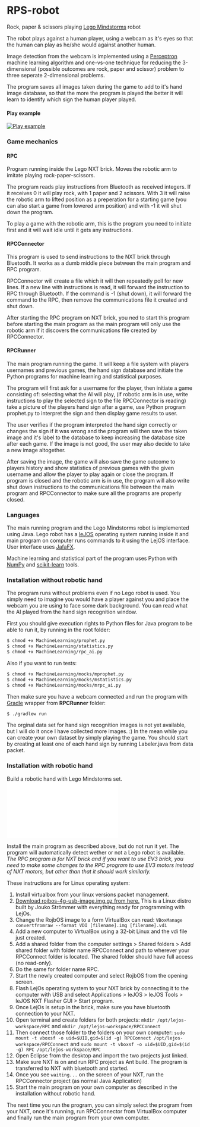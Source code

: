 # RPS-robot
Rock, paper &amp; scissors playing [Lego Mindstorms](https://mindstorms.lego.com) robot

The robot plays against a human player, using a webcam as it's eyes so that the human can play as he/she would against another human.

Image detection from the webcam is implemented using a [Perceptron](https://en.wikipedia.org/wiki/Perceptron) machine learning algorithm and one-vs-one technique for reducing the 3-dimensional (possible outcomes are rock, paper and scissor) problem to three seperate 2-dimensional problems.

The program saves all images taken during the game to add to it's hand image database, so that the more the program is played the better it will learn to identify which sign the human player played.

#### Play example

[![Play example](http://img.youtube.com/vi/TqbpJkDx-Y8/0.jpg)](http://www.youtube.com/watch?v=TqbpJkDx-Y8)

### Game mechanics

#### RPC

Program running inside the Lego NXT brick. Moves the robotic arm to imitate playing rock-paper-scissors.

The program reads play instructions from Bluetooth as received integers. If it receives 0 it will play rock, with 1 paper and 2 scissors. With 3 it will raise the robotic arm to lifted position as a preperation for a starting game (you can also start a game from lowered arm position) and with -1 it will shut down the program.

To play a game with the robotic arm, this is the program you need to initiate first and it will wait idle until it gets any instructions.

#### RPCConnector

This program is used to send instructions to the NXT brick through Bluetooth. It works as a dumb middle piece between the main program and RPC program.

RPCConnector will create a file which it will then repeatedly poll for new lines. If a new line with instructions is read, it will forward the instruction to RPC through Bluetooth. If the command is -1 (shut down), it will forward the command to the RPC, then remove the communications file it created and shut down.

After starting the RPC program on NXT brick, you ned to start this program before starting the main program as the main program will only use the robotic arm if it discovers the communications file created by RPCConnector.

#### RPCRunner

The main program running the game. It will keep a file system with players usernames and previous games, the hand sign database and initiate the Python programs for machine learning and statistical purposes.

The program will first ask for a username for the player, then initiate a game consisting of: selecting what the AI will play, (if robotic arm is in use, write instructions to play the selected sign to the file RPCConnector is reading) take a picture of the players hand sign after a game, use Python program prophet.py to interpret the sign and then display game results to user.

The user verifies if the program interpreted the hand sign correctly or changes the sign if it was wrong and the program will then save the taken image and it's label to the database to keep increasing the database size after each game. If the image is not good, the user may also decide to take a new image altogether.

After saving the image, the game will also save the game outcome to players history and show statistics of previous games with the given username and allow the player to play again or close the program. If program is closed and the robotic arm is in use, the program will also write shut down instructions to the communications file between the main program and RPCConnector to make sure all the programs are properly closed.

### Languages

The main running program and the Lego Mindstorms robot is implemented using Java. Lego robot has a [leJOS](http://www.lejos.org/) operating system running inside it and main program on computer runs commands to it using the LejOS interface. User interface uses [JafaFX](http://docs.oracle.com/javase/8/javase-clienttechnologies.htm).

Machine learning and statistical part of the program uses Python with [NumPy](http://www.numpy.org/) and [scikit-learn](http://scikit-learn.org/) tools.

### Installation without robotic hand

The program runs without problems even if no Lego robot is used. You simply need to imagine you would have a player against you and place the webcam you are using to face some dark background. You can read what the AI played from the hand sign recognition window.

First you should give execution rights to Python files for Java program to be able to run it, by running in the root folder:

```markdown
$ chmod +x MachineLearning/prophet.py
$ chmod +x MachineLearning/statistics.py
$ chmod +x MachineLearning/rpc_ai.py
```

Also if you want to run tests:

```markdown
$ chmod +x MachineLearning/mocks/mprophet.py
$ chmod +x MachineLearning/mocks/mstatistics.py
$ chmod +x MachineLearning/mocks/mrpc_ai.py
```

Then make sure you have a webcam connected and run the program with [Gradle](http://gradle.org/) wrapper from **RPCRunner** folder:

```markdown
$ ./gradlew run
```

The orginal data set for hand sign recognition images is not yet available, but I will do it once I have collected more images. :) In the mean while you can create your own dataset by simply playing the game. You should start by creating at least one of each hand sign by running Labeler.java from data packet.

### Installation with robotic hand

Build a robotic hand with Lego Mindstorms set. ![For example like this.](/robot-building.md)

Install the main program as described above, but do not run it yet. The program will automatically detect wether or not a Lego robot is available. *The RPC program is for NXT brick and if you want to use EV3 brick, you need to make some changes to the RPC program to use EV3 motors instead of NXT motors, but other than that it should work similarly.*

These instructions are for Linux operating system:

1. Install virtualbox from your linux versions packet management.
2. [Download rojbos-4g-usb-image.img.gz from here.](http://www.cs.helsinki.fi/u/strommer/rojbos/) This is a Linux distro built by Jouko Strömmer with everything ready for programming with LejOs.
3. Change the RojbOS image to a form VirtualBox can read: `VBoxManage convertfromraw --format VDI [filename].img [filename].vdi`
4. Add a new computer to VirtualBox using a 32-bit Linux and the vdi file just created.
5. Add a shared folder from the computer settings > Shared folders > Add shared folder with folder name RPCConnect and path to wherever your RPCConnect folder is located. The shared folder should have full access (no read-only).
5. Do the same for folder name RPC.
6. Start the newly created computer and select RojbOS from the opening screen.
7. Flash LejOs operating system to your NXT brick by connecting it to the computer with USB and select Applications > leJOS > leJOS Tools > leJOS NXT Flasher GUI > Start program.
8. Once LejOs is setup in the brick, make sure you have bluetooth connection to your NXT.
9. Open terminal and create folders for both projects: `mkdir /opt/lejos-workspace/RPC` and `mkdir /opt/lejos-workspace/RPCConnect`
10. Then connect those folder to the folders on your own computer: `sudo mount -t vboxsf -o uid=$UID,gid=$(id -g) RPCConnect /opt/lejos-workspace/RPCConnect` and `sudo mount -t vboxsf -o uid=$UID,gid=$(id -g) RPC /opt/lejos-workspace/RPC`
11. Open Eclipse from the desktop and import the two projects just linked.
12. Make sure NXT is on and run RPC project as Ant build. The program is transferred to NXT with bluetooth and started.
13. Once you see `waiting...` on the screen of your NXT, run the RPCConnector project (as normal Java Application)
14. Start the main program on your own computer as described in the installation without robotic hand.

The next time you run the program, you can simply select the program from your NXT, once it's running, run RPCConnector from VirtualBox computer and finally run the main program from your own computer.
